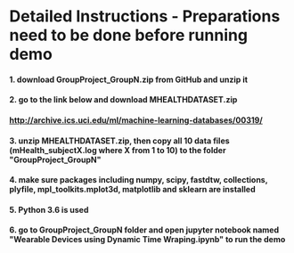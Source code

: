 
# Detailed Instructions - Preparations need to be done before running demo

#### 1. download GroupProject_GroupN.zip from GitHub and unzip it

#### 2. go to the link below and download MHEALTHDATASET.zip
#### http://archive.ics.uci.edu/ml/machine-learning-databases/00319/

#### 3. unzip  MHEALTHDATASET.zip, then copy all 10 data files (mHealth_subjectX.log where X from 1 to 10) to the folder "GroupProject_GroupN"

#### 4. make sure packages including numpy, scipy, fastdtw, collections, plyfile, mpl_toolkits.mplot3d, matplotlib and sklearn are installed

#### 5. Python 3.6 is used

#### 6. go to GroupProject_GroupN folder and open jupyter notebook named "Wearable Devices using Dynamic Time Wraping.ipynb" to run the demo

